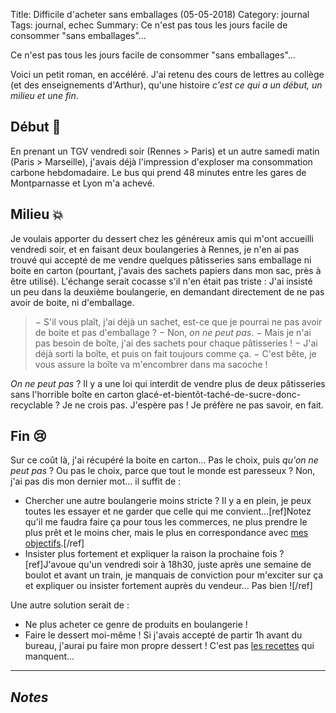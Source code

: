 Title: Difficile d'acheter sans emballages (05-05-2018)
Category: journal
Tags: journal, echec
Summary: Ce n'est pas tous les jours facile de consommer "sans emballages"…

Ce n'est pas tous les jours facile de consommer "sans emballages"…

Voici un petit roman, en accéléré. J'ai retenu des cours de lettres au collège (et des enseignements d'Arthur), qu'une histoire *c'est ce qui a un début, un milieu et une fin*.

## Début :scroll:

En prenant un TGV vendredi soir (Rennes > Paris) et un autre samedi matin (Paris > Marseille), j'avais déjà l'impression d'exploser ma consommation carbone hebdomadaire.
Le bus qui prend 48 minutes entre les gares de Montparnasse et Lyon m'a achevé.

## Milieu :boom:

Je voulais apporter du dessert chez les généreux amis qui m'ont accueilli vendredi soir, et en faisant deux boulangeries à Rennes, je n'en ai pas trouvé qui accepté de me vendre quelques pâtisseries sans emballage ni boite en carton (pourtant, j'avais des sachets papiers dans mon sac, près à être utilisé).
L'échange serait cocasse s'il n'en était pas triste :
J'ai insisté un peu dans la deuxième boulangerie, en demandant directement de ne pas avoir de boite, ni d'emballage.

> − S'il vous plaît, j'ai déjà un sachet, est-ce que je pourrai ne pas avoir de boite et pas d'emballage ?
> − Non, *on ne peut pas*.
> − Mais je n'ai pas besoin de boîte, j'ai des sachets pour chaque pâtisseries !
> − J'ai déjà sorti la boîte, et puis on fait toujours comme ça.
> − C'est bête, je vous assure la boîte va m'encombrer dans ma sacoche !

*On ne peut pas* ? Il y a une loi qui interdit de vendre plus de deux pâtisseries sans l'horrible boîte en carton glacé-et-bientôt-taché-de-sucre-donc-recyclable ?
Je ne crois pas. J'espère pas ! Je préfère ne pas savoir, en fait.

## Fin :cry:

Sur ce coût là, j'ai récupéré la boite en carton… Pas le choix, puis *qu'on ne peut pas* ? Ou pas le choix, parce que tout le monde est paresseux ?
Non, j'ai pas dis mon dernier mot… il suffit de :

- Chercher une autre boulangerie moins stricte ? Il y a en plein, je peux toutes les essayer et ne garder que celle qui me convient…[ref]Notez qu'il me faudra faire ça pour tous les commerces, ne plus prendre le plus prêt et le moins cher, mais le plus en correspondance avec [mes objectifs](objectifs-initiaux-tels-que-je-mes-les-pose-le-26-avril-2018.html).[/ref]
- Insister plus fortement et expliquer la raison la prochaine fois ?[ref]J'avoue qu'un vendredi soir à 18h30, juste après une semaine de boulot et avant un train, je manquais de conviction pour m'exciter sur ça et expliquer ou insister fortement auprès du vendeur… Pas bien ![/ref]

Une autre solution serait de :

- Ne plus acheter ce genre de produits en boulangerie !
- Faire le dessert moi-même ! Si j'avais accepté de partir 1h avant du bureau, j'aurai pu faire mon propre dessert ! C'est pas [les recettes](https://perso.crans.org/besson/cuisine/tag/dessert.html) qui manquent…

---

## *Notes*

